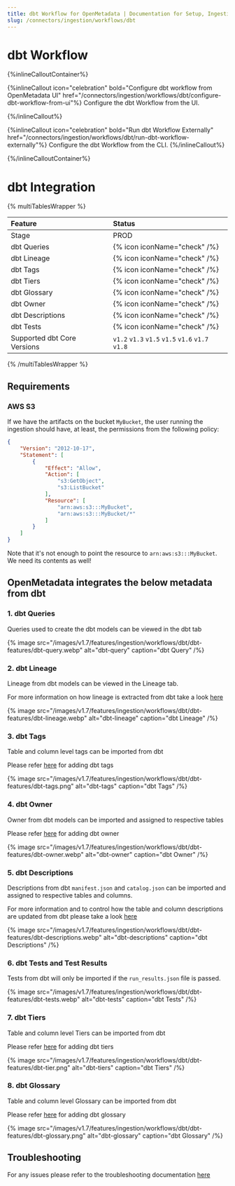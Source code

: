 ```yaml
---
title: dbt Workflow for OpenMetadata | Documentation for Setup, Ingestion & Troubleshooting
slug: /connectors/ingestion/workflows/dbt
---
```


# dbt Workflow

{%inlineCalloutContainer%}

{%inlineCallout
  icon="celebration"
  bold="Configure dbt workflow from OpenMetadata UI"
  href="/connectors/ingestion/workflows/dbt/configure-dbt-workflow-from-ui"%}
Configure the dbt Workflow from the UI.

{%/inlineCallout%}

{%inlineCallout
  icon="celebration"
  bold="Run dbt Workflow Externally"
  href="/connectors/ingestion/workflows/dbt/run-dbt-workflow-externally"%}
Configure the dbt Workflow from the CLI.
{%/inlineCallout%}

{%/inlineCalloutContainer%}

# dbt Integration

{% multiTablesWrapper %}

| Feature                     | Status                                    |
| :-------------------------- | :---------------------------------------- |
| Stage                       | PROD                                      |
| dbt Queries                 | {% icon iconName="check" /%}              |
| dbt Lineage                 | {% icon iconName="check" /%}              |
| dbt Tags                    | {% icon iconName="check" /%}              |
| dbt Tiers                   | {% icon iconName="check" /%}              |
| dbt Glossary                | {% icon iconName="check" /%}              |
| dbt Owner                   | {% icon iconName="check" /%}              |
| dbt Descriptions            | {% icon iconName="check" /%}              |
| dbt Tests                   | {% icon iconName="check" /%}              |
| Supported dbt Core Versions | `v1.2` `v1.3` `v1.5` `v1.5` `v1.6` `v1.7` `v1.8`|

{% /multiTablesWrapper %}

## Requirements

### AWS S3

If we have the artifacts on the bucket `MyBucket`, the user running the ingestion should have, at least, the permissions
from the following policy:

```json
{
    "Version": "2012-10-17",
    "Statement": [
        {
            "Effect": "Allow",
            "Action": [
                "s3:GetObject",
                "s3:ListBucket"
            ],
            "Resource": [
                "arn:aws:s3:::MyBucket",
                "arn:aws:s3:::MyBucket/*"
            ]
        }
    ]
}
```

Note that it's not enough to point the resource to `arn:aws:s3:::MyBucket`. We need its contents as well!


## OpenMetadata integrates the below metadata from dbt

### 1. dbt Queries

Queries used to create the dbt models can be viewed in the dbt tab

{% image
  src="/images/v1.7/features/ingestion/workflows/dbt/dbt-features/dbt-query.webp"
  alt="dbt-query"
  caption="dbt Query"
 /%}


### 2. dbt Lineage

Lineage from dbt models can be viewed in the Lineage tab.

For more information on how lineage is extracted from dbt take a look [here](/connectors/ingestion/workflows/dbt/ingest-dbt-lineage)

{% image
  src="/images/v1.7/features/ingestion/workflows/dbt/dbt-features/dbt-lineage.webp"
  alt="dbt-lineage"
  caption="dbt Lineage"
 /%}


### 3. dbt Tags

Table and column level tags can be imported from dbt

Please refer [here](/connectors/ingestion/workflows/dbt/ingest-dbt-tags) for adding dbt tags

{% image
  src="/images/v1.7/features/ingestion/workflows/dbt/dbt-features/dbt-tags.png"
  alt="dbt-tags"
  caption="dbt Tags"
 /%}


### 4. dbt Owner

Owner from dbt models can be imported and assigned to respective tables

Please refer [here](/connectors/ingestion/workflows/dbt/ingest-dbt-owner) for adding dbt owner

{% image
  src="/images/v1.7/features/ingestion/workflows/dbt/dbt-features/dbt-owner.webp"
  alt="dbt-owner"
  caption="dbt Owner"
 /%}


### 5. dbt Descriptions

Descriptions from dbt `manifest.json` and `catalog.json` can be imported and assigned to respective tables and columns.

For more information and to control how the table and column descriptions are updated from dbt please take a look [here](/connectors/ingestion/workflows/dbt/ingest-dbt-descriptions)

{% image
  src="/images/v1.7/features/ingestion/workflows/dbt/dbt-features/dbt-descriptions.webp"
  alt="dbt-descriptions"
  caption="dbt Descriptions"
 /%}


### 6. dbt Tests and Test Results

Tests from dbt will only be imported if the `run_results.json` file is passed.

{% image
  src="/images/v1.7/features/ingestion/workflows/dbt/dbt-features/dbt-tests.webp"
  alt="dbt-tests"
  caption="dbt Tests"
 /%}


### 7. dbt Tiers

Table and column level Tiers can be imported from dbt

Please refer [here](/connectors/ingestion/workflows/dbt/ingest-dbt-tier) for adding dbt tiers

{% image
  src="/images/v1.7/features/ingestion/workflows/dbt/dbt-features/dbt-tier.png"
  alt="dbt-tiers"
  caption="dbt Tiers"
 /%}


### 8. dbt Glossary

Table and column level Glossary can be imported from dbt

Please refer [here](/connectors/ingestion/workflows/dbt/ingest-dbt-glossary) for adding dbt glossary

{% image
  src="/images/v1.7/features/ingestion/workflows/dbt/dbt-features/dbt-glossary.png"
  alt="dbt-glossary"
  caption="dbt Glossary"
 /%}


## Troubleshooting

For any issues please refer to the troubleshooting documentation [here](/connectors/ingestion/workflows/dbt/dbt-troubleshooting)
